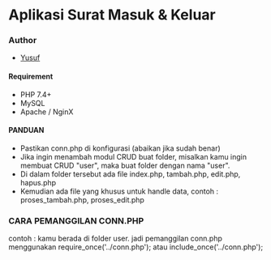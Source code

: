 
# Aplikasi Surat Masuk & Keluar

### Author

- [Yusuf](https://www.github.com)

#### Requirement
- PHP 7.4+
- MySQL
- Apache / NginX

#### PANDUAN
- Pastikan conn.php di konfigurasi (abaikan jika sudah benar)
- Jika ingin menambah modul CRUD buat folder, misalkan kamu ingin membuat CRUD "user", maka buat folder dengan nama "user".
- Di dalam folder tersebut ada file index.php, tambah.php, edit.php, hapus.php
- Kemudian ada file yang khusus untuk handle data, contoh : proses_tambah.php, proses_edit.php

### CARA PEMANGGILAN CONN.PHP

contoh : kamu berada di folder user. jadi pemanggilan conn.php menggunakan
require_once('../conn.php');
atau
include_once('../conn.php');


